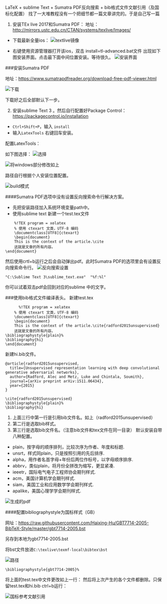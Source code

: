 
 LaTeX + sublime Text + Sumatra PDF反向搜索 + bib格式文件文献引用（及国标化配置）
找了一大堆教程没有一个把细节都一篇文章讲完的。于是自己写一篇

1. 安装TEx live 2017和Sumatra PDF：
地址：http://mirrors.ustc.edu.cn/CTAN/systems/texlive/Images/
- 下载最新全量ios：
![textlive镜像](http://upload-images.jianshu.io/upload_images/1779926-e4d516ceb5bc5e88.png?imageMogr2/auto-orient/strip%7CimageView2/2/w/1240)

- 右键使用资源管理器打开该ios，双击 install=tl-advanced.bat文件
出现如下图安装界面。点击最下面中间位置安装。等待很久。
![安装界面](http://upload-images.jianshu.io/upload_images/1779926-ec99282e75ded0ff.png?imageMogr2/auto-orient/strip%7CimageView2/2/w/1240)

###安装Sumatra PDF

地址：https://www.sumatrapdfreader.org/download-free-pdf-viewer.html

![下载](http://upload-images.jianshu.io/upload_images/1779926-7085499aa2696e83.png?imageMogr2/auto-orient/strip%7CimageView2/2/w/1240)

下载好之后全部默认下一步。

2. 安装sublime Text 3 。然后自行配置好Package Control：
https://packagecontrol.io/installation

- `Ctrl+Shift+P`，输入 `install`
- 输入`LatexTools` 右键回车安装。

配置LatexTools：

如下图选择：
![选择](http://upload-images.jianshu.io/upload_images/1779926-0fb5bf93d6b7fec0.png?imageMogr2/auto-orient/strip%7CimageView2/2/w/1240)

![将windows部分修改如上](http://upload-images.jianshu.io/upload_images/1779926-4fa3a716f8fc47c3.png?imageMogr2/auto-orient/strip%7CimageView2/2/w/1240)

路径自行根据个人安装位置配置。

![build模式](http://upload-images.jianshu.io/upload_images/1779926-c4d90c42223ca8fe.png?imageMogr2/auto-orient/strip%7CimageView2/2/w/1240)

####Sumatra PDF选项中没有设置反向搜索命令行解决方案。

- 先把安装路径加入系统环境变量path中。
- 使用sublime text 新建一个test.tex文件

```
    %!TEX program = xelatex
    % 使用 ctexart 文类，UTF-8 编码
    \documentclass[UTF8]{ctexart}
    \begin{document}
    This is the context of the article.\cite
    这就是文章的所有内容。
\end{document}  
```

然后使用crtl+b运行之后会自动弹出pdf。此时Sumatra PDF的选项里会有设置反向搜索命令行。
![反向搜索设置](http://upload-images.jianshu.io/upload_images/1779926-71a04fc4fdae08b3.png?imageMogr2/auto-orient/strip%7CimageView2/2/w/1240)

```
"C:\Sublime Text 3\sublime_text.exe"  "%f:%l"
```

你可以试着双击pdf会回到对应的sublime 中的文字。

###使用bib格式文件编译表头。
新建test.tex
```
      %!TEX program = xelatex
    % 使用 ctexart 文类，UTF-8 编码
    \documentclass[UTF8]{ctexart}
    \begin{document}
    This is the context of the article.\cite{radford2015unsupervised}
    这就是文章的所有内容。
\bibliographystyle{plain}%
\bibliography{hi}
\end{document}  
```
新建hi.bib文件。

```
@article{radford2015unsupervised,
  title={Unsupervised representation learning with deep convolutional generative adversarial networks},
  author={Radford, Alec and Metz, Luke and Chintala, Soumith},
  journal={arXiv preprint arXiv:1511.06434},
  year={2015}
}
```
```
\cite{radford2015unsupervised}
\bibliographystyle{plain}%
\bibliography{hi}
```
1.  上面三行中第一行是引用bib文件名。如上（radford2015unsupervised）
2. 第二行是选取bib样式。
3. 第三行是选取bib文件名。（注意bib文件和tex文件在同一目录）
默认安装自带八种配置。
- plain，按字母的顺序排列，比较次序为作者、年度和标题.
- unsrt，样式同plain，只是按照引用的先后排序.
- alpha，用作者名首字母+年份后两位作标号，以字母顺序排序.
- abbrv，类似plain，将月份全拼改为缩写，更显紧凑.
- ieeetr，国际电气电子工程师协会期刊样式.
- acm，美国计算机学会期刊样式.
- siam，美国工业和应用数学学会期刊样式.
- apalike，美国心理学学会期刊样式.

![生成的pdf](http://upload-images.jianshu.io/upload_images/1779926-68fbcd3cc70c75f2.png?imageMogr2/auto-orient/strip%7CimageView2/2/w/1240)

####配置bibliographystyle为国标样式（GB）

网址：https://raw.githubusercontent.com/Haixing-Hu/GBT7714-2005-BibTeX-Style/master/gbt7714-2005.bst

另存到本地为gbt7714-2005.bst

将bst文件放进`C:\texlive\texmf-local\bibtex\bst`

![路径](http://upload-images.jianshu.io/upload_images/1779926-a641b76da2c1f1e9.png?imageMogr2/auto-orient/strip%7CimageView2/2/w/1240)

```
\bibliographystyle{gbt7714-2005}%
```
将上面的test.tex中文件更改如上一行：
然后将上次产生的各个文件都删除。只保留test.tex和hi.bib
ctrl+b运行：

![国标参考文献引用](http://upload-images.jianshu.io/upload_images/1779926-3e987e9f499becf4.png?imageMogr2/auto-orient/strip%7CimageView2/2/w/1240)
















 
